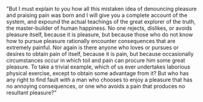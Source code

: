 "But I must explain to you how all this mistaken idea of 
denouncing pleasure and praising pain was born and I will give
 you a complete account of the system, and expound the actual 
 teachings of the great explorer of the truth, the master-builder 
 of human happiness. No one rejects, dislikes, or avoids pleasure
  itself, because it is pleasure, but because those who do not 
  know how to pursue pleasure rationally encounter consequences 
  that are extremely painful. Nor again is there anyone who loves 
  or pursues or desires to obtain pain of itself, because it is 
  pain, but because occasionally circumstances occur in which 
  toil and pain can procure him some great pleasure. To take a 
  trivial example, which of us ever undertakes laborious physical
   exercise, except to obtain some advantage from it? But who has 
   any right to find fault with a man who chooses to enjoy a 
   pleasure that has no annoying consequences, or one who avoids 
   a pain that produces no resultant pleasure?"